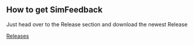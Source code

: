 ## How to get SimFeedback

Just head over to the Release section and download the newest Release

[Releases](../releases)